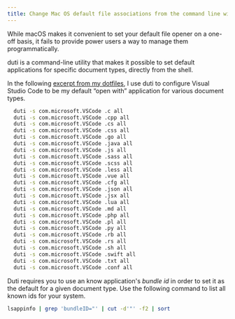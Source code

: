 ```yaml
---
title: Change Mac OS default file associations from the command line with duti
---
```

While macOS makes it convenient to set your default file opener on a one-off basis, it fails to provide power users a way to manage them programmatically.

duti is a command-line utility that makes it possible to set default applications for specific document types, directly from the shell.

In the following [excerpt from my dotfiles](https://github.com/nficano/dotfiles/blob/master/misc/bootstrap#L156-L180), I use duti to configure Visual Studio Code to be my default “open with” application for various document types.

```bash
  duti -s com.microsoft.VSCode .c all
  duti -s com.microsoft.VSCode .cpp all
  duti -s com.microsoft.VSCode .cs all
  duti -s com.microsoft.VSCode .css all
  duti -s com.microsoft.VSCode .go all
  duti -s com.microsoft.VSCode .java all
  duti -s com.microsoft.VSCode .js all
  duti -s com.microsoft.VSCode .sass all
  duti -s com.microsoft.VSCode .scss all
  duti -s com.microsoft.VSCode .less all
  duti -s com.microsoft.VSCode .vue all
  duti -s com.microsoft.VSCode .cfg all
  duti -s com.microsoft.VSCode .json all
  duti -s com.microsoft.VSCode .jsx all
  duti -s com.microsoft.VSCode .lua all
  duti -s com.microsoft.VSCode .md all
  duti -s com.microsoft.VSCode .php all
  duti -s com.microsoft.VSCode .pl all
  duti -s com.microsoft.VSCode .py all
  duti -s com.microsoft.VSCode .rb all
  duti -s com.microsoft.VSCode .rs all
  duti -s com.microsoft.VSCode .sh all
  duti -s com.microsoft.VSCode .swift all
  duti -s com.microsoft.VSCode .txt all
  duti -s com.microsoft.VSCode .conf all
```

Duti requires you to use an know application's _bundle id_ in order to set it as the default for a given document type. Use the following command to list all known ids for your system.

```bash
lsappinfo | grep 'bundleID="' | cut -d'"' -f2 | sort
```
